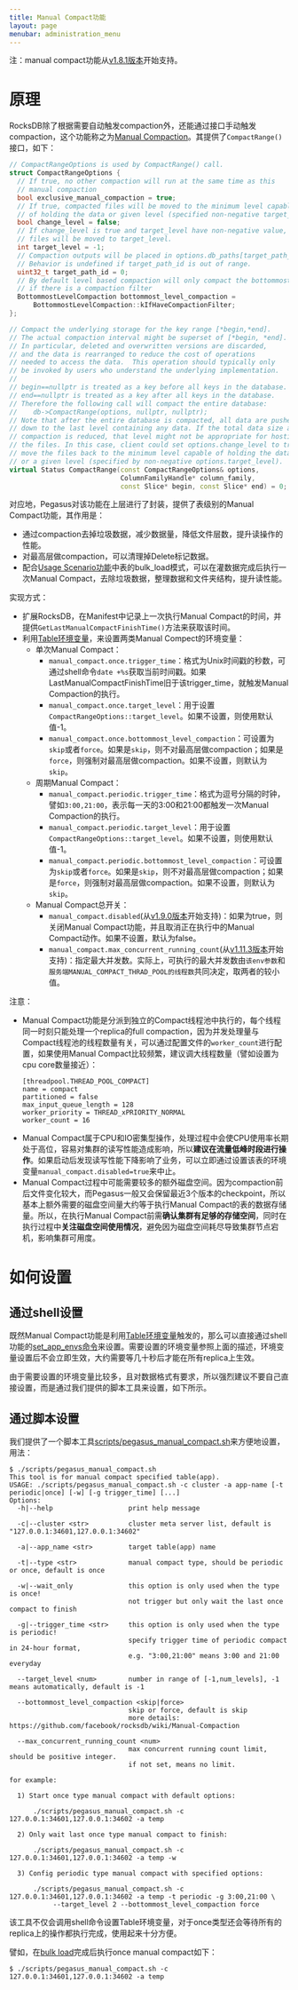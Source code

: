 ```yaml
---
title: Manual Compact功能
layout: page
menubar: administration_menu
---
```


注：manual compact功能从[v1.8.1版本](https://github.com/XiaoMi/pegasus/releases/tag/v1.8.1)开始支持。
# 原理

RocksDB除了根据需要自动触发compaction外，还能通过接口手动触发compaction，这个功能称之为[Manual Compaction](https://github.com/facebook/rocksdb/wiki/Manual-Compaction)。其提供了`CompactRange()`接口，如下：
```C++
// CompactRangeOptions is used by CompactRange() call.
struct CompactRangeOptions {
  // If true, no other compaction will run at the same time as this
  // manual compaction
  bool exclusive_manual_compaction = true;
  // If true, compacted files will be moved to the minimum level capable
  // of holding the data or given level (specified non-negative target_level).
  bool change_level = false;
  // If change_level is true and target_level have non-negative value, compacted
  // files will be moved to target_level.
  int target_level = -1;
  // Compaction outputs will be placed in options.db_paths[target_path_id].
  // Behavior is undefined if target_path_id is out of range.
  uint32_t target_path_id = 0;
  // By default level based compaction will only compact the bottommost level
  // if there is a compaction filter
  BottommostLevelCompaction bottommost_level_compaction =
      BottommostLevelCompaction::kIfHaveCompactionFilter;
};

// Compact the underlying storage for the key range [*begin,*end].
// The actual compaction interval might be superset of [*begin, *end].
// In particular, deleted and overwritten versions are discarded,
// and the data is rearranged to reduce the cost of operations
// needed to access the data.  This operation should typically only
// be invoked by users who understand the underlying implementation.
//
// begin==nullptr is treated as a key before all keys in the database.
// end==nullptr is treated as a key after all keys in the database.
// Therefore the following call will compact the entire database:
//    db->CompactRange(options, nullptr, nullptr);
// Note that after the entire database is compacted, all data are pushed
// down to the last level containing any data. If the total data size after
// compaction is reduced, that level might not be appropriate for hosting all
// the files. In this case, client could set options.change_level to true, to
// move the files back to the minimum level capable of holding the data set
// or a given level (specified by non-negative options.target_level).
virtual Status CompactRange(const CompactRangeOptions& options,
                            ColumnFamilyHandle* column_family,
                            const Slice* begin, const Slice* end) = 0;
```

对应地，Pegasus对该功能在上层进行了封装，提供了表级别的Manual Compact功能，其作用是：
* 通过compaction去掉垃圾数据，减少数据量，降低文件层数，提升读操作的性能。
* 对最高层做compaction，可以清理掉Delete标记数据。
* 配合[Usage Scenario功能](usage-scenario)中表的bulk_load模式，可以在灌数据完成后执行一次Manual Compact，去除垃圾数据，整理数据和文件夹结构，提升读性能。

实现方式：
* 扩展RocksDB，在Manifest中记录上一次执行Manual Compact的时间，并提供`GetLastManualCompactFinishTime()`方法来获取该时间。
* 利用[Table环境变量](table-env)，来设置两类Manual Compect的环境变量：
  * 单次Manual Compact：
    * `manual_compact.once.trigger_time`：格式为Unix时间戳的秒数，可通过shell命令`date +%s`获取当前时间戳。如果LastManualCompactFinishTime旧于该trigger_time，就触发Manual Compaction的执行。
    * `manual_compact.once.target_level`：用于设置`CompactRangeOptions::target_level`。如果不设置，则使用默认值-1。
    * `manual_compact.once.bottommost_level_compaction`：可设置为`skip`或者`force`。如果是`skip`，则不对最高层做compaction；如果是`force`，则强制对最高层做compaction。如果不设置，则默认为`skip`。
  * 周期Manual Compact：
    * `manual_compact.periodic.trigger_time`：格式为逗号分隔的时钟，譬如`3:00,21:00`，表示每一天的3:00和21:00都触发一次Manual Compaction的执行。
    * `manual_compact.periodic.target_level`：用于设置`CompactRangeOptions::target_level`。如果不设置，则使用默认值-1。
    * `manual_compact.periodic.bottommost_level_compaction`：可设置为`skip`或者`force`。如果是`skip`，则不对最高层做compaction；如果是`force`，则强制对最高层做compaction。如果不设置，则默认为`skip`。
  * Manual Compact总开关：
    * `manual_compact.disabled`(从[v1.9.0版本](https://github.com/XiaoMi/pegasus/releases/tag/v1.9.0)开始支持)：如果为true，则关闭Manual Compact功能，并且取消正在执行中的Manual Compact动作。如果不设置，默认为false。
    * `manual_compact.max_concurrent_running_count`(从[v1.11.3版本](https://github.com/XiaoMi/pegasus/releases/tag/v1.11.3)开始支持)：指定最大并发数。实际上，可执行的最大并发数由`该env参数`和`服务端MANUAL_COMPACT_THRAD_POOL的线程数`共同决定，取两者的较小值。

注意：
* Manual Compact功能是分派到独立的Compact线程池中执行的，每个线程同一时刻只能处理一个replica的full compaction，因为并发处理量与Compact线程池的线程数量有关，可以通过配置文件的`worker_count`进行配置，如果使用Manual Compact比较频繁，建议调大线程数量（譬如设置为cpu core数量接近）：
  ```
  [threadpool.THREAD_POOL_COMPACT]
  name = compact
  partitioned = false
  max_input_queue_length = 128
  worker_priority = THREAD_xPRIORITY_NORMAL
  worker_count = 16
  ```
* Manual Compact属于CPU和IO密集型操作，处理过程中会使CPU使用率长期处于高位，容易对集群的读写性能造成影响，所以**建议在流量低峰时段进行操作**。如果启动后发现读写性能下降影响了业务，可以立即通过设置该表的环境变量`manual_compact.disabled=true`来中止。
* Manual Compact过程中可能需要较多的额外磁盘空间。因为compaction前后文件变化较大，而Pegasus一般又会保留最近3个版本的checkpoint，所以基本上额外需要的磁盘空间量大约等于执行Manual Compact的表的数据存储量。所以，在执行Manual Compact前需**确认集群有足够的存储空间**，同时在执行过程中**关注磁盘空间使用情况**，避免因为磁盘空间耗尽导致集群节点宕机，影响集群可用度。

# 如何设置

## 通过shell设置

既然Manual Compact功能是利用[Table环境变量](table-env)触发的，那么可以直接通过shell功能的[set_app_envs命令](/overview/shell#set_app_envs)来设置。需要设置的环境变量参照上面的描述，环境变量设置后不会立即生效，大约需要等几十秒后才能在所有replica上生效。

由于需要设置的环境变量比较多，且对数据格式有要求，所以强烈建议不要自己直接设置，而是通过我们提供的脚本工具来设置，如下所示。

## 通过脚本设置
我们提供了一个脚本工具[scripts/pegasus_manual_compact.sh](https://github.com/XiaoMi/pegasus/blob/master/scripts/pegasus_manual_compact.sh)来方便地设置，用法：
```
$ ./scripts/pegasus_manual_compact.sh 
This tool is for manual compact specified table(app).
USAGE: ./scripts/pegasus_manual_compact.sh -c cluster -a app-name [-t periodic|once] [-w] [-g trigger_time] [...]
Options:
  -h|--help                   print help message

  -c|--cluster <str>          cluster meta server list, default is "127.0.0.1:34601,127.0.0.1:34602"

  -a|--app_name <str>         target table(app) name

  -t|--type <str>             manual compact type, should be periodic or once, default is once

  -w|--wait_only              this option is only used when the type is once!
                              not trigger but only wait the last once compact to finish

  -g|--trigger_time <str>     this option is only used when the type is periodic!
                              specify trigger time of periodic compact in 24-hour format,
                              e.g. "3:00,21:00" means 3:00 and 21:00 everyday

  --target_level <num>        number in range of [-1,num_levels], -1 means automatically, default is -1

  --bottommost_level_compaction <skip|force>
                              skip or force, default is skip
                              more details: https://github.com/facebook/rocksdb/wiki/Manual-Compaction

  --max_concurrent_running_count <num>
                              max concurrent running count limit, should be positive integer.
                              if not set, means no limit.

for example:

  1) Start once type manual compact with default options:

      ./scripts/pegasus_manual_compact.sh -c 127.0.0.1:34601,127.0.0.1:34602 -a temp

  2) Only wait last once type manual compact to finish:

      ./scripts/pegasus_manual_compact.sh -c 127.0.0.1:34601,127.0.0.1:34602 -a temp -w

  3) Config periodic type manual compact with specified options:

      ./scripts/pegasus_manual_compact.sh -c 127.0.0.1:34601,127.0.0.1:34602 -a temp -t periodic -g 3:00,21:00 \
           --target_level 2 --bottommost_level_compaction force
```

该工具不仅会调用shell命令设置Table环境变量，对于once类型还会等待所有的replica上的操作都执行完成，使用起来十分方便。

譬如，在[bulk load](usage-scenario#支持场景)完成后执行once manual compact如下：
```
$ ./scripts/pegasus_manual_compact.sh -c 127.0.0.1:34601,127.0.0.1:34602 -a temp
```
